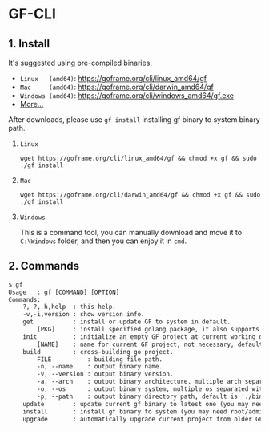 # GF-CLI

## 1. Install

It's suggested using pre-compiled binaries:
- `Linux   (amd64)`: https://goframe.org/cli/linux_amd64/gf
- `Mac     (amd64)`: https://goframe.org/cli/darwin_amd64/gf
- `Windows (amd64)`: https://goframe.org/cli/windows_amd64/gf.exe
- [More...](https://goframe.org/cli)

After downloads, please use `gf install` installing gf binary to system binary path.

1. `Linux`
    ```
    wget https://goframe.org/cli/linux_amd64/gf && chmod +x gf && sudo ./gf install
    ```
1. `Mac`
    ```
    wget https://goframe.org/cli/darwin_amd64/gf && chmod +x gf && sudo ./gf install
    ```
1. `Windows`

    This is a command tool, you can manually download and move it to `C:\Windows` folder, and then you can enjoy it in `cmd`.

## 2. Commands
```html
$ gf
Usage   : gf [COMMAND] [OPTION]
Commands:
    ?,-?,-h,help  : this help.
    -v,-i,version : show version info.
    get           : install or update GF to system in default.
        [PKG]     : install specified golang package, it also supports 'go get' options.
    init          : initialize an empty GF project at current working directory in default.
        [NAME]    : name for current GF project, not necessary, default name is 'gf-app'.
    build         : cross-building go project.
        FILE          : building file path.
        -n, --name    : output binary name.
        -v, --version : output binary version.
        -a, --arch    : output binary architecture, multiple arch separated with ','.
        -o, --os      : output binary system, multiple os separated with ','.
        -p, --path    : output binary directory path, default is './bin'.
    update        : update current gf binary to latest one (you may need root/admin permission).
    install       : install gf binary to system (you may need root/admin permission).
    upgrade       : automatically upgrade current project from older GF version to latest version.
```
